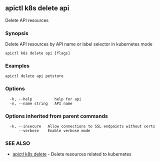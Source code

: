 ## apictl k8s delete api

Delete API resources

### Synopsis

Delete API resources by API name or label selector in kubernetes mode

```
apictl k8s delete api [flags]
```

### Examples

```
apictl delete api petstore
```

### Options

```
  -h, --help          help for api
  -n, --name string   API name
```

### Options inherited from parent commands

```
  -k, --insecure   Allow connections to SSL endpoints without certs
      --verbose    Enable verbose mode
```

### SEE ALSO

* [apictl k8s delete](apictl_k8s_delete.md)	 - Delete resources related to kubernetes

